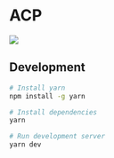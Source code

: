 # ACP

![](https://github.com/necodeus/acp/actions/workflows/deploy.yml/badge.svg)

## Development

```bash
# Install yarn
npm install -g yarn

# Install dependencies
yarn

# Run development server
yarn dev
```
